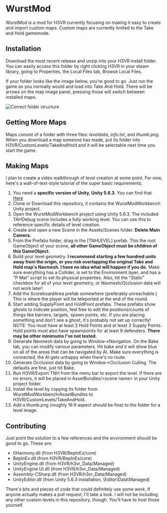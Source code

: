 # WurstMod

WurstMod is a mod for H3VR currently focusing on making it easy to create and import custom maps. Custom maps are currently limited to the Take and Hold gamemode.

## Installation

Download the most recent release and unzip into your H3VR install folder. You can easily access this folder by right clicking H3VR in your steam library, going to Properties, the Local Files tab, Browse Local Files.

If your folder looks like the image below, you're good to go. Just run the game as you normally would and load into Take And Hold. There will be arrows on the map image panel, pressing those will switch between installed maps.

![Correct folder structure](https://i.imgur.com/pmIefmr.png)

## Getting More Maps

Maps consist of a folder with three files: *leveldata*, *info.txt*, and *thumb.png*. When you download a map someone has made, put its folder into H3VR/CustomLevels/TakeAndHold and it will be selectable next time you start the game.

## Making Maps

I plan to create a video walkthrough of level creation at some point. For now, here's a wall-of-text-style tutorial of the super basic requirements.

1. You need a **specific version of Unity, Unity 5.6.3**. You can find that [Here](https://unity3d.com/get-unity/download/archive)
1. Clone or Download this repository, it contains the WurstModWorkbench Unity project.
1. Open the WurstModWorkbench project using Unity 5.6.3. The included TAHDebug scene includes a fully working level. You can use this to reference specific details of level creation.
1. Create and open a new Scene in the Assets/Scenes folder. **Delete Main Camera.**
1. From the Prefabs folder, drag in the [TNHLEVEL] prefab. This the root GameObject of your scene, **all other GameObject must be children of this GameObject.**
1. Build your level geometry. **I recommend starting a few hundred units away from the origin, or you risk overlapping the original Take and Hold map's Navmesh. I have no idea what will happen if you do.** Make sure everything has a Collider, is set to the Environment layer, and has a "P Mat" script to set its physical properties. Also, hit the "Static" checkbox for all of your level geometry, or Navmesh/Occlusion data will not work later!
1. Add the ScoreboardArea prefab somewhere (preferably unreachable.) This is where the player will be teleported at the end of the round.
1. Start adding SupplyPoint and HoldPoint prefabs. These prefabs show ghosts to indicate position, feel free to edit the positions/counts of things like barriers, targets, spawn points, etc. If you are placing something and don't see a ghost, it's probably not set up correctly! NOTE: You must have at least 2 Hold Points and at least 3 Supply Points. Hold points must also have spawnpoints for at least 9 defenders. **There may be other minimums I've not tested.**
1. Generate Navmesh data by going to Window->Navigation. On the Bake tab, you can modify various parameters. Hit bake and it will show blue on all of the areas that can be navigated by AI. Make sure everything is connected, the AI gets unhappy when there's no route.
1. Generate Occlusion data by going to Window->Occlusion Culling. The defaults are fine, just hit Bake.
1. Run H3VR/Export TNH from the menu bar to export the level. If there are no errors, it will be placed in AssetBundles/\<scene name\> in your Unity project folder.
1. Install the level by copying its folder from WurstModWorkbench/AssetBundles to H3VR/CustomLevels/TakeAndHold.
1. Add a thumb.png (roughly 16:9 aspect should be fine) to the folder for a level image.

## Contributing

Just point the solution to a few references and the environment should be good to go. These are:
- 0Harmony.dll (from H3VR/BepInEx/core)
- BepInEx.dll (from H3VR/BepInEx/core)
- UnityEngine.dll (from H3VR/h3vr_Data/Managed)
- UnityEngine.UI.dll (from H3VR/h3vr_Data/Managed)
- Assembly-CSharp.dll (from H3VR/h3vr_Data/Managed)
- UnityEditor.dll (from Unity 5.6.3 installation, \Editor\Data\Managed)

There's bits and pieces of code that could definitely use some work. If anyone actually makes a pull request, I'll take a look. 
I will not be including any other custom levels in this repository, though. You'll have to host those yourself.